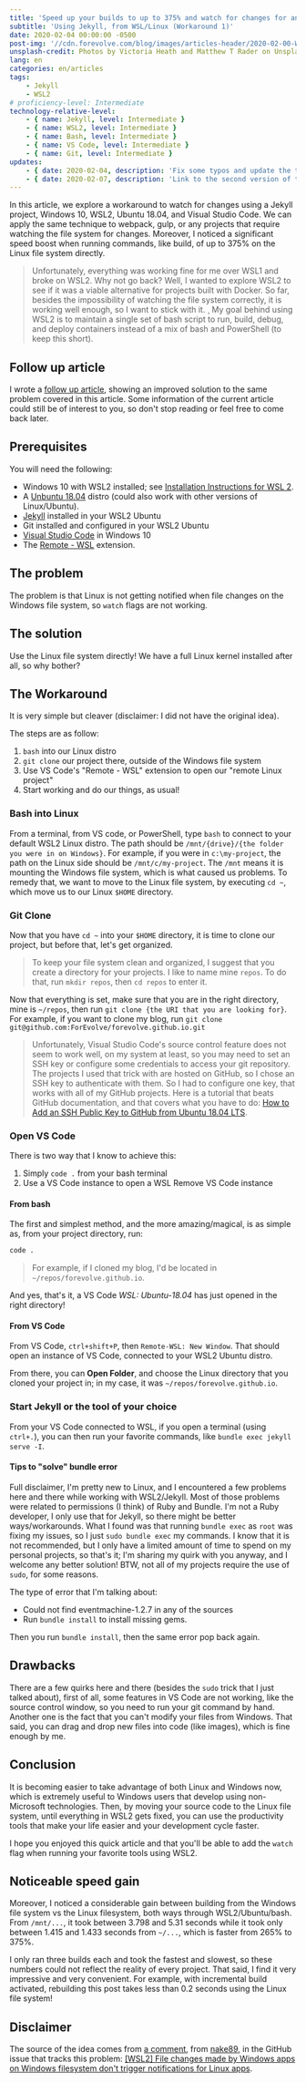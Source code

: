 ```yaml
---
title: 'Speed up your builds to up to 375% and watch for changes for an even faster dev cycle using this workaround on WSL2/Ubuntu'
subtitle: 'Using Jekyll, from WSL/Linux (Workaround 1)'
date: 2020-02-04 00:00:00 -0500
post-img: '//cdn.forevolve.com/blog/images/articles-header/2020-02-00-WSL2.jpg'
unsplash-credit: Photos by Victoria Heath and Matthew T Rader on Unsplash
lang: en
categories: en/articles
tags:
    - Jekyll
    - WSL2
# proficiency-level: Intermediate
technology-relative-level:
    - { name: Jekyll, level: Intermediate }
    - { name: WSL2, level: Intermediate }
    - { name: Bash, level: Intermediate }
    - { name: VS Code, level: Intermediate }
    - { name: Git, level: Intermediate }
updates:
    - { date: 2020-02-04, description: 'Fix some typos and update the title to be clearer' }
    - { date: 2020-02-07, description: 'Link to the second version of the article' }
---
```


In this article, we explore a workaround to watch for changes using a Jekyll project, Windows 10, WSL2, Ubuntu 18.04, and Visual Studio Code.
We can apply the same technique to webpack, gulp, or any projects that require watching the file system for changes.
Moreover, I noticed a significant speed boost when running commands, like build, of up to 375% on the Linux file system directly.<!--more-->

> Unfortunately, everything was working fine for me over WSL1 and broke on WSL2. Why not go back? Well, I wanted to explore WSL2 to see if it was a viable alternative for projects built with Docker.
> So far, besides the impossibility of watching the file system correctly, it is working well enough, so I want to stick with it. ¸
> My goal behind using WSL2 is to maintain a single set of bash script to run, build, debug, and deploy containers instead of a mix of bash and PowerShell (to keep this short).

## Follow up article

I wrote a [follow up article](/en/articles/2020/02/07/speed-up-your-builds-and-watch-for-changes-to-up-to-375-percent-using-this-workaround-on-wsl2-ubuntu-on-windows/), showing an improved solution to the same problem covered in this article. Some information of the current article could still be of interest to you, so don't stop reading or feel free to come back later.

## Prerequisites

You will need the following:

-   Windows 10 with WSL2 installed; see [Installation Instructions for WSL 2](https://docs.microsoft.com/en-us/windows/wsl/wsl2-install).
-   A [Unbuntu 18.04](https://www.microsoft.com/en-ca/p/ubuntu-1804-lts/9n9tngvndl3q?rtc=1&activetab=pivot:overviewtab) distro (could also work with other versions of Linux/Ubuntu).
-   [Jekyll](https://jekyllrb.com/) installed in your WSL2 Ubuntu
-   Git installed and configured in your WSL2 Ubuntu
-   [Visual Studio Code](https://code.visualstudio.com/) in Windows 10
-   The [Remote - WSL](https://marketplace.visualstudio.com/items?itemName=ms-vscode-remote.remote-wsl) extension.

## The problem

The problem is that Linux is not getting notified when file changes on the Windows file system, so `watch` flags are not working.

## The solution

Use the Linux file system directly! We have a full Linux kernel installed after all, so why bother?

## The Workaround

It is very simple but cleaver (disclaimer: I did not have the original idea).

The steps are as follow:

1. `bash` into our Linux distro
1. `git clone` our project there, outside of the Windows file system
1. Use VS Code's "Remote - WSL" extension to open our "remote Linux project"
1. Start working and do our things, as usual!

### Bash into Linux

From a terminal, from VS code, or PowerShell, type `bash` to connect to your default WSL2 Linux distro.
The path should be `/mnt/{drive}/{the folder you were in on Windows}`.
For example, if you were in `c:\my-project`, the path on the Linux side should be `/mnt/c/my-project`.
The `/mnt` means it is mounting the Windows file system, which is what caused us problems.
To remedy that, we want to move to the Linux file system, by executing `cd ~`, which move us to our Linux `$HOME` directory.

### Git Clone

Now that you have `cd ~` into your `$HOME` directory, it is time to clone our project, but before that, let's get organized.

> To keep your file system clean and organized, I suggest that you create a directory for your projects.
> I like to name mine `repos`.
> To do that, run `mkdir repos`, then `cd repos` to enter it.

Now that everything is set, make sure that you are in the right directory, mine is `~/repos`, then run `git clone {the URI that you are looking for}`.
For example, if you want to clone my blog, run `git clone git@github.com:ForEvolve/forevolve.github.io.git`

> Unfortunately, Visual Studio Code's source control feature does not seem to work well, on my system at least, so you may need to set an SSH key or configure some credentials to access your git repository.
> The projects I used that trick with are hosted on GitHub, so I chose an SSH key to authenticate with them.
> So I had to configure one key, that works with all of my GitHub projects.
> Here is a tutorial that beats GitHub documentation, and that covers what you have to do: [How to Add an SSH Public Key to GitHub from Ubuntu 18.04 LTS](https://virtualzero.net/blog/how-to-add-an-ssh-public-key-to-github-from-Ubuntu-18.04-lts).

### Open VS Code

There is two way that I know to achieve this:

1. Simply `code .` from your bash terminal
1. Use a VS Code instance to open a WSL Remove VS Code instance

#### From bash

The first and simplest method, and the more amazing/magical, is as simple as, from your project directory, run:

```bash
code .
```

> For example, if I cloned my blog, I'd be located in `~/repos/forevolve.github.io`.

And yes, that's it, a VS Code _WSL: Ubuntu-18.04_ has just opened in the right directory!

#### From VS Code

From VS Code, `ctrl+shift+P`, then `Remote-WSL: New Window`.
That should open an instance of VS Code, connected to your WSL2 Ubuntu distro.

From there, you can **Open Folder**, and choose the Linux directory that you cloned your project in; in my case, it was `~/repos/forevolve.github.io`.

### Start Jekyll or the tool of your choice

From your VS Code connected to WSL, if you open a terminal (using `ctrl+.`), you can then run your favorite commands, like `bundle exec jekyll serve -I`.

#### Tips to "solve" bundle error

Full disclaimer, I'm pretty new to Linux, and I encountered a few problems here and there while working with WSL2/Jekyll.
Most of those problems were related to permissions (I think) of Ruby and Bundle.
I'm not a Ruby developer, I only use that for Jekyll, so there might be better ways/workarounds.
What I found was that running `bundle exec` as `root` was fixing my issues, so I just `sudo bundle exec` my commands.
I know that it is not recommended, but I only have a limited amount of time to spend on my personal projects, so that's it; I'm sharing my quirk with you anyway, and I welcome any better solution! BTW, not all of my projects require the use of `sudo`, for some reasons.

The type of error that I'm talking about:

-   Could not find eventmachine-1.2.7 in any of the sources
-   Run `bundle install` to install missing gems.

Then you run `bundle install`, then the same error pop back again.

## Drawbacks

There are a few quirks here and there (besides the `sudo` trick that I just talked about), first of all, some features in VS Code are not working, like the source control window, so you need to run your git command by hand.
Another one is the fact that you can't modify your files from Windows. That said, you can drag and drop new files into code (like images), which is fine enough by me.

## Conclusion

It is becoming easier to take advantage of both Linux and Windows now, which is extremely useful to Windows users that develop using non-Microsoft technologies.
Then, by moving your source code to the Linux file system, until everything in WSL2 gets fixed, you can use the productivity tools that make your life easier and your development cycle faster.

I hope you enjoyed this quick article and that you'll be able to add the `watch` flag when running your favorite tools using WSL2.

## Noticeable speed gain

Moreover, I noticed a considerable gain between building from the Windows file system vs the Linux filesystem, both ways through WSL2/Ubuntu/bash.
From `/mnt/...`, it took between 3.798 and 5.31 seconds while it took only between 1.415 and 1.433 seconds from `~/...`, which is faster from 265% to 375%.

I only ran three builds each and took the fastest and slowest, so these numbers could not reflect the reality of every project. That said, I find it very impressive and very convenient. For example, with incremental build activated, rebuilding this post takes less than 0.2 seconds using the Linux file system!

## Disclaimer

The source of the idea comes from [a comment](https://github.com/microsoft/WSL/issues/4739#issuecomment-571688826), from [nake89](https://github.com/nake89), in the GitHub issue that tracks this problem: [[WSL2] File changes made by Windows apps on Windows filesystem don't trigger notifications for Linux apps](https://github.com/microsoft/WSL/issues/4739).
